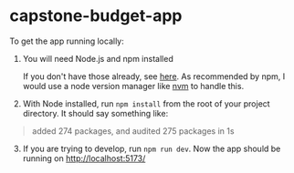 # capstone-budget-app

To get the app running locally:

1. You will need Node.js and npm installed

    If you don't have those already, see [here](https://docs.npmjs.com/downloading-and-installing-node-js-and-npm).
    As recommended by npm, I would use a node version manager like [nvm](https://github.com/nvm-sh/nvm) to handle this.

2. With Node installed, run `npm install` from the root of your project directory.
It should say something like: 
> added 274 packages, and audited 275 packages in 1s

3. If you are trying to develop, run `npm run dev`.
Now the app should be running on [http://localhost:5173/](http://localhost:5173/)
